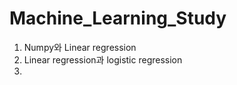 # Machine_Learning_Study

1. Numpy와 Linear regression
2. Linear regression과 logistic regression
3. 
